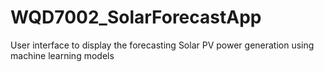 # WQD7002_SolarForecastApp
User interface to display the forecasting Solar PV power generation using machine learning models
